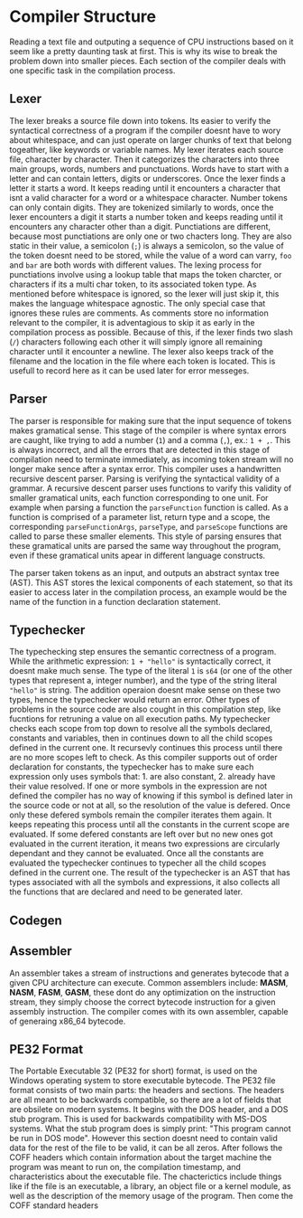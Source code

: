 # Compiler Structure
Reading a text file and outputing a sequence of CPU instructions based on it seem like a pretty daunting task at first. This is why its wise to break the problem down into smaller pieces. Each section of the compiler deals with one specific task in the compilation process.
<!-- TODO: This sounds kinda dumb, maybe rewrite -->

## Lexer
<!-- simple character by character iterating the source file and setting token type by lookup table -->
The lexer breaks a source file down into tokens. Its easier to verify the syntactical correctness of a program if the compiler doesnt have to wory about whitespace, and can just operate on larger chunks of text that belong togeather, like keywords or variable names.
My lexer iterates each source file, character by character. Then it categorizes the characters into three main groups, words, numbers and punctuations. Words have to start with a letter and can contain letters, digits or underscores. Once the lexer finds a letter it starts a word. It keeps reading until it encounters a character that isnt a valid character for a word or a whitespace character. Number tokens can only contain digits. They are tokenized similarly to words, once the lexer encounters a digit it starts a number token and keeps reading until it encounters any character other than a digit. Punctiations are different, because most punctiations are only one or two chacters long. They are also static in their value, a semicolon (`;`) is always a semicolon, so the value of the token doesnt need to be stored, while the value of a word can varry, `foo` and `bar` are both words with different values. The lexing process for punctiations involve using a lookup table that maps the token charcter, or characters if its a multi char token, to its associated token type. As mentioned before whitespace is ignored, so the lexer will just skip it, this makes the language whitespace agnostic.
The only special case that ignores these rules are comments. As comments store no information relevant to the compiler, it is adventagious to skip it as early in the compilation process as possible. Because of this, if the lexer finds two slash (`/`) characters following each other it will simply ignore all remaining character until it encounter a newline.
The lexer also keeps track of the filename and the location in the file where each token is located. This is usefull to record here as it can be used later for error messeges.

## Parser
<!-- recursive desent parser -->
The parser is responsible for making sure that the input sequence of tokens makes gramatical sense. This stage of the compiler is where syntax errors are caught, like trying to add a number (`1`) and a comma (`,`), ex.: `1 + ,`. This is always incorrect, and all the errors that are detected in this stage of compilation need to terminate immediately, as incoming token stream will no longer make sence after a syntax error.
This compiler uses a handwritten recursive descent parser. Parsing is verifying the syntactical validity of a grammar. A recursive descent parser uses functions to varify this validity of smaller gramatical units, each function corresponding to one unit. For example when parsing a function the `parseFunction` function is called. As a function is comprised of a parameter list, return type and a scope, the corresponding `parseFunctionArgs`, `parseType`, and `parseScope` functions are called to parse these smaller elements. This style of parsing ensures that these gramatical units are parsed the same way throughout the program, even if these gramatical units apear in different language constructs.

The parser taken tokens as an input, and outputs an abstract syntax tree (AST). This AST stores the lexical components of each statement, so that its easier to access later in the compilation process, an example would be the name of the function in a function declaration statement.

## Typechecker
<!-- check each scope top to bottom, constants first, then vars, then evaluate all the child function scopes, detect circular dependencies in constants, out of order declaration -->
The typechecking step ensures the semantic correctness of a program. While the arithmetic expression: `1 + "hello"` is syntactically correct, it doesnt make much sense. The type of the literal `1` is `s64` (or one of the other types that represent a, integer number), and the type of the string literal `"hello"` is string. The addition operaion doesnt make sense on these two types, hence the typechecker would return an error. Other types of problems in the source code are also cought in this compilation step, like fucntions for retruning a value on all execution paths.
My typechecker checks each scope from top down to resolve all the symbols declared, constants and variables, then in continues down to all the child scopes defined in the current one. It recursevly continues this process until there are no more scopes left to check. As this compiler supports out of order declaration for constants, the typechecker has to make sure each expression only uses symbols that: 1. are also constant, 2. already have their value resolved. If one or more symbols in the expression are not defined the compiler has no way of knowing if this symbol is defined later in the source code or not at all, so the resolution of the value is defered. Once only these defered symbols remain the compiler iterates them again. It keeps repeating this process until all the constants in the current scope are evaluated. If some defered constants are left over but no new ones got evaluated in the current iteration, it means two expressions are circularly dependant and they cannot be evaluated. Once all the constants are evaluated the typechecker continues to typecher all the child scopes defined in the current one.
The result of the typechecker is an AST that has types associated with all the symbols and expressions, it also collects all the functions that are declared and need to be generated later.

## Codegen
<!-- the most primitive part on the compiler, dont know what to say -->
## Assembler
<!-- write about x86 encoding -->
An assembler takes a stream of instructions and generates bytecode that a given CPU architecture can execute. Common assemblers include: **MASM**, **NASM**, **FASM**, **GASM**, these dont do any optimization on the instruction stream, they simply choose the correct bytecode instruction for a given assembly instruction.
The compiler comes with its own assembler, capable of generaing x86_64 bytecode.

## PE32 Format
<!-- write about pe format -->
The Portable Executable 32 (PE32 for short) format, is used on the Windows operating system to store executable bytecode.
The PE32 file format consists of two main parts: the headers and sections. The headers are all meant to be backwards compatible, so there are a lot of fields that are obsilete on modern systems.
It begins with the DOS header, and a DOS stub program. This is used for backwards compatibility with MS-DOS systems. What the stub program does is simply print: "This program cannot be run in DOS mode". However this section doesnt need to contain valid data for the rest of the file to be valid, it can be all zeros.
After follows the COFF headers which contain information about the target machine the program was meant to run on, the compilation timestamp, and characteristics about the executable file. The chacterictics include things like if the file is an executable, a library, an object file or a kernel module, as well as the description of the memory usage of the program. Then come the COFF standard headers
